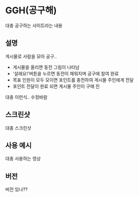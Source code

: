 # GGH(공구해)

대충 공구하는 사이트라는 내용

## 설명

게시물로 사람을 모아 공구..

 * 게시물을 올리면 동전 그림이 나타남
 * '살래요!'버튼을 누르면 동전이 채워지며 공구에 참여 완료
 * 목표 인원이 모두 모이면 포인트를 충전하여 게시물 주인에게 전달
 * 포인트 전달이 완료 되면 게시물 주인이 구매 진

대충 이런식.. 수정바람

## 스크린샷

대충 스크린샷

## 사용 예시

대충 사용하는 영상

## 버전

버전 있나??

